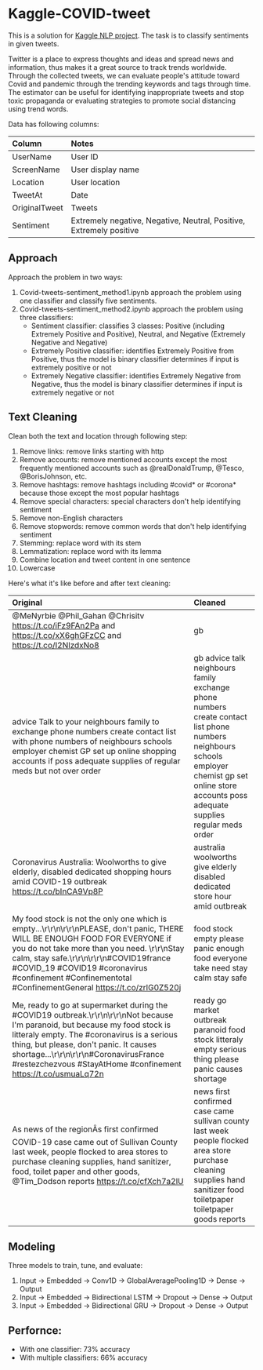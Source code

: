 # Kaggle-COVID-tweet
 
This is a solution for [Kaggle NLP project](https://www.kaggle.com/datatattle/covid-19-nlp-text-classification). The task is to classify sentiments in given tweets.

Twitter is a place to express thoughts and ideas and spread news and information, thus makes it a great source to track trends worldwide. Through the collected tweets, we can evaluate people's attitude toward Covid and pandemic through the trending keywords and tags through time. The estimator can be useful for identifying inappropriate tweets and stop toxic propaganda or evaluating strategies to promote social distancing using trend words.

Data has following columns:

|Column |Notes |
|:------|:-------|
UserName | User ID
ScreenName| User display name
Location | User location
TweetAt | Date
OriginalTweet | Tweets
Sentiment | Extremely negative, Negative, Neutral, Positive, Extremely positive

## Approach
Approach the problem in two ways:
1. Covid-tweets-sentiment_method1.ipynb approach the problem using one classifier and classify five sentiments.
2. Covid-tweets-sentiment_method2.ipynb approach the problem using three classifiers:
    - Sentiment classifier: classifies 3 classes: Positive (including Extremely Positive and Positive), Neutral, and Negative (Extremely Negative and Negative)
    - Extremely Positive classifier: identifies Extremely Positive from Positive, thus the model is binary classifier determines if input is extremely positive or not
    - Extremely Negative classifier: identifies Extremely Negative from Negative, thus the model is binary classifier determines if input is extremely negative or not
    
## Text Cleaning
Clean both the text and location through following step:
1. Remove links: remove links starting with http
2. Remove accounts: remove mentioned accounts except the most frequently mentioned accounts such as @realDonaldTrump, @Tesco, @BorisJohnson, etc.
3. Remove hashtags: remove hashtags including #covid* or #corona* because those  except the most popular hashtags
4. Remove special characters: special characters don't help identifying sentiment
5. Remove non-English characters
6. Remove stopwords: remove common words that don't help identifying sentiment
7. Stemming: replace word with its stem
8. Lemmatization: replace word with its lemma
9. Combine location and tweet content in one sentence
10. Lowercase

Here's what it's like before and after text cleaning:

|Original |Cleaned |
|:------|:-------|
@MeNyrbie @Phil_Gahan @Chrisitv https://t.co/iFz9FAn2Pa and https://t.co/xX6ghGFzCC and https://t.co/I2NlzdxNo8 | gb
advice Talk to your neighbours family to exchange phone numbers create contact list with phone numbers of neighbours schools employer chemist GP set up online shopping accounts if poss adequate supplies of regular meds but not over order | gb advice talk neighbours family exchange phone numbers create contact list phone numbers neighbours schools employer chemist gp set online store accounts poss adequate supplies regular meds order
Coronavirus Australia: Woolworths to give elderly, disabled dedicated shopping hours amid COVID-19 outbreak https://t.co/bInCA9Vp8P | australia woolworths give elderly disabled dedicated store hour amid outbreak
My food stock is not the only one which is empty...\r\r\n\r\r\nPLEASE, don't panic, THERE WILL BE ENOUGH FOOD FOR EVERYONE if you do not take more than you need. \r\r\nStay calm, stay safe.\r\r\n\r\r\n#COVID19france #COVID_19 #COVID19 #coronavirus #confinement #Confinementotal #ConfinementGeneral https://t.co/zrlG0Z520j | food stock empty please panic enough food everyone take need stay calm stay safe
Me, ready to go at supermarket during the #COVID19 outbreak.\r\r\n\r\r\nNot because I'm paranoid, but because my food stock is litteraly empty. The #coronavirus is a serious thing, but please, don't panic. It causes shortage...\r\r\n\r\r\n#CoronavirusFrance #restezchezvous #StayAtHome #confinement https://t.co/usmuaLq72n | ready go market outbreak paranoid food stock litteraly empty serious thing please panic causes shortage
As news of the regionÂs first confirmed COVID-19 case came out of Sullivan County last week, people flocked to area stores to purchase cleaning supplies, hand sanitizer, food, toilet paper and other goods, @Tim_Dodson reports https://t.co/cfXch7a2lU | news first confirmed case came sullivan county last week people flocked area store purchase cleaning supplies hand sanitizer food toiletpaper toiletpaper goods reports

## Modeling
Three models to train, tune, and evaluate:
1. Input -> Embedded -> Conv1D -> GlobalAveragePooling1D -> Dense -> Output
2. Input -> Embedded -> Bidirectional LSTM -> Dropout -> Dense -> Output
3. Input -> Embedded -> Bidirectional GRU -> Dropout -> Dense -> Output

## Perfornce:
- With one classifier: 73% accuracy
- With multiple classifiers: 66% accuracy
